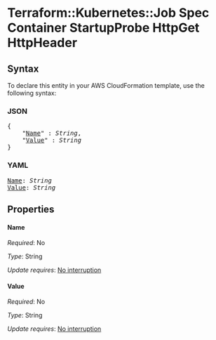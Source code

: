 # Terraform::Kubernetes::Job Spec Container StartupProbe HttpGet HttpHeader

## Syntax

To declare this entity in your AWS CloudFormation template, use the following syntax:

### JSON

<pre>
{
    "<a href="#name" title="Name">Name</a>" : <i>String</i>,
    "<a href="#value" title="Value">Value</a>" : <i>String</i>
}
</pre>

### YAML

<pre>
<a href="#name" title="Name">Name</a>: <i>String</i>
<a href="#value" title="Value">Value</a>: <i>String</i>
</pre>

## Properties

#### Name

_Required_: No

_Type_: String

_Update requires_: [No interruption](https://docs.aws.amazon.com/AWSCloudFormation/latest/UserGuide/using-cfn-updating-stacks-update-behaviors.html#update-no-interrupt)

#### Value

_Required_: No

_Type_: String

_Update requires_: [No interruption](https://docs.aws.amazon.com/AWSCloudFormation/latest/UserGuide/using-cfn-updating-stacks-update-behaviors.html#update-no-interrupt)

